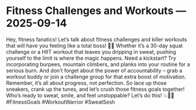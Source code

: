 # Fitness Challenges and Workouts — 2025-09-14

Hey, fitness fanatics! Let’s talk about fitness challenges and killer workouts that will have you feeling like a total boss! 💪🔥 Whether it’s a 30-day squat challenge or a HIIT workout that leaves you dripping in sweat, pushing yourself to the limit is where the magic happens. Need a kickstart? Try incorporating burpees, mountain climbers, and planks into your routine for a serious burn. And don’t forget about the power of accountability – grab a workout buddy or join a challenge group for that extra boost of motivation. Remember, it’s all about progress, not perfection. So lace up those sneakers, crank up the tunes, and let’s crush those fitness goals together! Who’s ready to sweat, smile, and feel unstoppable? Let’s do this! 💥🏋️‍♀️ #FitnessGoals #WorkoutWarrior #SweatSesh
